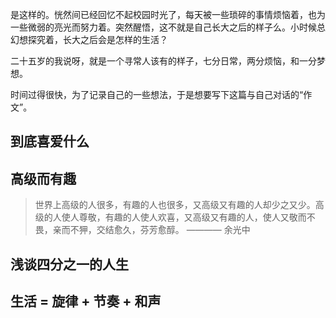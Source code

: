 是这样的。恍然间已经回忆不起校园时光了，每天被一些琐碎的事情烦恼着，也为一些微弱的亮光而努力着。突然醒悟，这不就是自己长大之后的样子么。小时候总幻想探究着，长大之后会是怎样的生活？

二十五岁的我说呀，就是一个寻常人该有的样子，七分日常，两分烦恼，和一分梦想。

时间过得很快，为了记录自己的一些想法，于是想要写下这篇与自己对话的“作文”。

## 到底喜爱什么

## 高级而有趣

> 世界上高级的人很多，有趣的人也很多，又高级又有趣的人却少之又少。高级的人使人尊敬，有趣的人使人欢喜，又高级又有趣的人，使人又敬而不畏，亲而不狎，交结愈久，芬芳愈醇。 ———— 余光中

## 浅谈四分之一的人生

## 生活 = 旋律 + 节奏 + 和声
